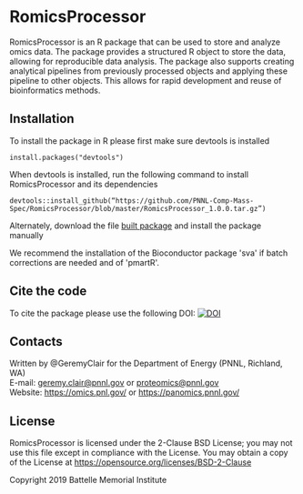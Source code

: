 # RomicsProcessor

RomicsProcessor is an R package that can be used to store and analyze omics data.
The package provides a structured R object to store the data, allowing for reproducible
data analysis. The package also supports creating analytical pipelines from 
previously processed objects and applying these pipeline to other objects.
This allows for rapid development and reuse of bioinformatics methods.


## Installation

To install the package in R please first make sure devtools is installed

```
install.packages("devtools")

```

When devtools is installed, run the following command to install RomicsProcessor and its dependencies

```
devtools::install_github(“https://github.com/PNNL-Comp-Mass-Spec/RomicsProcessor/blob/master/RomicsProcessor_1.0.0.tar.gz”)

```

Alternately, download the file 
[built package](docs/RomicsProcessor_1.0.0.tar.gz)
and install the package manually

We recommend the installation of the Bioconductor package 'sva' if batch corrections are needed and of 'pmartR'.

## Cite the code

To cite the package please use the following DOI:
[![DOI](https://zenodo.org/badge/206400976.svg)](https://zenodo.org/badge/latestdoi/206400976)

## Contacts

Written by @GeremyClair for the Department of Energy (PNNL, Richland, WA) \
E-mail: geremy.clair@pnnl.gov or proteomics@pnnl.gov \
Website: https://omics.pnl.gov/ or https://panomics.pnnl.gov/

## License

RomicsProcessor is licensed under the 2-Clause BSD License; 
you may not use this file except in compliance with the License.  You may obtain 
a copy of the License at https://opensource.org/licenses/BSD-2-Clause

Copyright 2019 Battelle Memorial Institute
